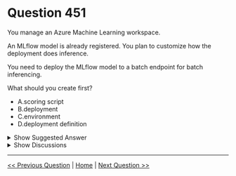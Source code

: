 # Question 451

You manage an Azure Machine Learning workspace.

An MLflow model is already registered. You plan to customize how the deployment does inference.

You need to deploy the MLflow model to a batch endpoint for batch inferencing.

What should you create first?

* A.scoring script
* B.deployment
* C.environment
* D.deployment definition

<details>
  <summary>Show Suggested Answer</summary>

  <strong>D</strong><br>

</details>

<details>
  <summary>Show Discussions</summary>

<blockquote><p><strong>Shudharsanan</strong> <code>(Sat 14 Dec 2024 03:14)</code> - <em>Upvotes: 1</em></p><p>init and run. so scoring script</p></blockquote>
<blockquote><p><strong>D0ktor</strong> <code>(Sun 23 Mar 2025 17:50)</code> - <em>Upvotes: 1</em></p><p>https://learn.microsoft.com/en-us/azure/machine-learning/how-to-mlflow-batch?view=azureml-api-2&amp;tabs=cli#customize-model-deployment-with-scoring-script</p></blockquote>
<blockquote><p><strong>jl420</strong> <code>(Mon 11 Nov 2024 13:26)</code> - <em>Upvotes: 1</em></p><p>D is correct. Scoring Script can be done later.</p></blockquote>
<blockquote><p><strong>onurag</strong> <code>(Wed 30 Oct 2024 01:06)</code> - <em>Upvotes: 1</em></p><p>Should be scoring_script</p></blockquote>

</details>

---

[<< Previous Question](question_450.md) | [Home](/index.md) | [Next Question >>](question_452.md)
